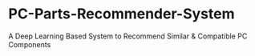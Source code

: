 # PC-Parts-Recommender-System
A Deep Learning Based System to Recommend Similar &amp; Compatible PC Components
